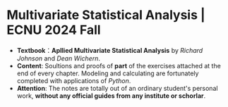 # Multivariate Statistical Analysis | ECNU 2024 Fall
- **Textbook**：**Apllied Multivariate Statistical Analysis** by *Richard Johnson* and *Dean Wichern*.
- **Content**: Soultions and proofs of **part** of the exercises attached at the end of every chapter. Modeling and calculating are fortunately completed with applications of *Python*.
- **Attention**: The notes are totally out of an ordinary student's personal work, **without any official guides from any institute or schorlar**.
